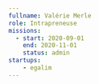 ```yaml
---
fullname: Valérie Merle
role: Intrapreneuse
missions:
  - start: 2020-09-01
    end: 2020-11-01
    status: admin
startups:
    - egalim
---
```

